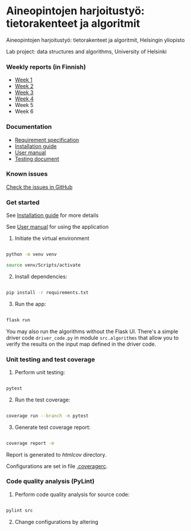 ﻿# Aineopintojen harjoitustyö: tietorakenteet ja algoritmit

Aineopintojen harjoitustyö: tietorakenteet ja algoritmit, Helsingin yliopisto

Lab project: data structures and algorithms, University of Helsinki

### Weekly reports (in Finnish)
- [Week 1](docs/week_reports/w1.md)
- [Week 2](docs/week_reports/w2.md)
- [Week 3](docs/week_reports/w3.md)
- [Week 4](docs/week_reports/w4.md)
- Week 5
- Week 6

### Documentation
- [Requirement specification](docs/requirements.md)
- [Installation guide](docs/installation_guide.md)
- [User manual](docs/user_manual.md)
- [Testing document](docs/testing_document.md)

### Known issues
[Check the issues in GitHub](https://github.com/roopekole/tira-labra/issues)

### Get started

See [Installation guide](docs/installation_guide.md) for more details

See [User manual](docs/user_manual.md) for using the application

1. Initiate the virtual environment
```bash

python -m venv venv

source venv/Scripts/activate
```



2. Install dependencies:


```bash

pip install -r requirements.txt

```




3. Run the app:


```bash

flask run

```


You may also run the algorithms without the Flask UI. There's a simple driver code `driver_code.py` in module `src.algorithms` that allow you to verify the results on the input map defined in the driver code.

### Unit testing and test coverage

1. Perform unit testing:


```bash

pytest

```



2. Run the test coverage:


```bash

coverage run --branch -m pytest

```



3. Generate test coverage report:


```bash

coverage report -m

```



Report is generated to *htmlcov* directory. 

Configurations are set in file [.coveragerc](https://github.com/roopekole/ohte-harjoitustyo/blob/master/app/.coveragerc).

### Code quality analysis (PyLint)

1. Perform code quality analysis for source code:
```bash

pylint src

```

2. Change configurations by altering